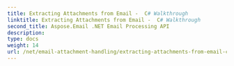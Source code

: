 ```yaml
---
title: Extracting Attachments from Email -  C# Walkthrough
linktitle: Extracting Attachments from Email -  C# Walkthrough
second_title: Aspose.Email .NET Email Processing API
description: 
type: docs
weight: 14
url: /net/email-attachment-handling/extracting-attachments-from-email-csharp-walkthrough/
---
```

